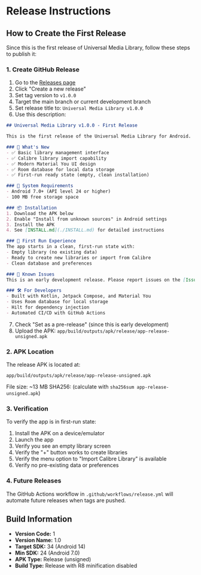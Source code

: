 # Release Instructions

## How to Create the First Release

Since this is the first release of Universal Media Library, follow these steps to publish it:

### 1. Create GitHub Release

1. Go to the [Releases page](https://github.com/Kaleaon/Android-calibre/releases)
2. Click "Create a new release"
3. Set tag version to `v1.0.0`
4. Target the main branch or current development branch
5. Set release title to: `Universal Media Library v1.0.0`
6. Use this description:

```markdown
## Universal Media Library v1.0.0 - First Release

This is the first release of the Universal Media Library for Android.

### 🎉 What's New
- ✅ Basic library management interface
- ✅ Calibre library import capability  
- ✅ Modern Material You UI design
- ✅ Room database for local data storage
- ✅ First-run ready state (empty, clean installation)

### 📱 System Requirements
- Android 7.0+ (API level 24 or higher)
- 100 MB free storage space

### 📦 Installation
1. Download the APK below
2. Enable "Install from unknown sources" in Android settings
3. Install the APK
4. See [INSTALL.md](./INSTALL.md) for detailed instructions

### 🚀 First Run Experience
The app starts in a clean, first-run state with:
- Empty library (no existing data)
- Ready to create new libraries or import from Calibre
- Clean database and preferences

### 🐛 Known Issues
This is an early development release. Please report issues on the [Issues page](https://github.com/Kaleaon/Android-calibre/issues).

### 🛠️ For Developers
- Built with Kotlin, Jetpack Compose, and Material You
- Uses Room database for local storage
- Hilt for dependency injection
- Automated CI/CD with GitHub Actions
```

7. Check "Set as a pre-release" (since this is early development)
8. Upload the APK: `app/build/outputs/apk/release/app-release-unsigned.apk`

### 2. APK Location

The release APK is located at:
```
app/build/outputs/apk/release/app-release-unsigned.apk
```

File size: ~13 MB
SHA256: (calculate with `sha256sum app-release-unsigned.apk`)

### 3. Verification

To verify the app is in first-run state:

1. Install the APK on a device/emulator
2. Launch the app
3. Verify you see an empty library screen
4. Verify the "+" button works to create libraries
5. Verify the menu option to "Import Calibre Library" is available
6. Verify no pre-existing data or preferences

### 4. Future Releases

The GitHub Actions workflow in `.github/workflows/release.yml` will automate future releases when tags are pushed.

## Build Information

- **Version Code:** 1
- **Version Name:** 1.0
- **Target SDK:** 34 (Android 14)
- **Min SDK:** 24 (Android 7.0)
- **APK Type:** Release (unsigned)
- **Build Type:** Release with R8 minification disabled